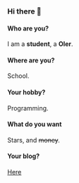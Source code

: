 ### Hi there 👋

#### Who are you?
I am a **student**, a **OIer**.

#### Where are you?
School.

#### Your hobby?
Programming.

#### What do you want
Stars, and ~~money~~.

#### Your blog?
[Here](https://f-unction.github.io/)

